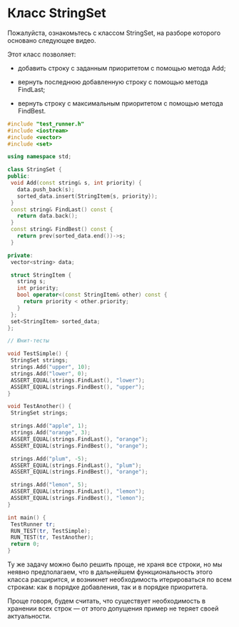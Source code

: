 # Класс StringSet
Пожалуйста, ознакомьтесь с классом StringSet, на разборе которого основано следующее видео.

Этот класс позволяет:

 - добавить строку с заданным приоритетом с помощью метода Add;

 - вернуть последнюю добавленную строку с помощью метода FindLast;

 - вернуть строку с максимальным приоритетом с помощью метода FindBest.
 ```c++
 #include "test_runner.h"
#include <iostream>
#include <vector>
#include <set>

using namespace std;

class StringSet {
public:
  void Add(const string& s, int priority) {
    data.push_back(s);
    sorted_data.insert(StringItem{s, priority});
  }
  const string& FindLast() const {
    return data.back();
  }
  const string& FindBest() const {
    return prev(sorted_data.end())->s;
  }

private:
  vector<string> data;

  struct StringItem {
    string s;
    int priority;
    bool operator<(const StringItem& other) const {
      return priority < other.priority;
    }
  };
  set<StringItem> sorted_data;
};

// Юнит-тесты

void TestSimple() {
  StringSet strings;
  strings.Add("upper", 10);
  strings.Add("lower", 0);
  ASSERT_EQUAL(strings.FindLast(), "lower");
  ASSERT_EQUAL(strings.FindBest(), "upper");
}

void TestAnother() {
  StringSet strings;

  strings.Add("apple", 1);
  strings.Add("orange", 3);
  ASSERT_EQUAL(strings.FindLast(), "orange");
  ASSERT_EQUAL(strings.FindBest(), "orange");

  strings.Add("plum", -5);
  ASSERT_EQUAL(strings.FindLast(), "plum");
  ASSERT_EQUAL(strings.FindBest(), "orange");

  strings.Add("lemon", 5);
  ASSERT_EQUAL(strings.FindLast(), "lemon");
  ASSERT_EQUAL(strings.FindBest(), "lemon");
}

int main() {
  TestRunner tr;
  RUN_TEST(tr, TestSimple);
  RUN_TEST(tr, TestAnother);
  return 0;
}
 ```
 Ту же задачу можно было решить проще, не храня все строки, но мы неявно предполагаем, что в дальнейшем функциональность этого класса расширится, и возникнет необходимость итерироваться по всем строкам: как в порядке добавления, так и в порядке приоритета.

Проще говоря, будем считать, что существует необходимость в хранении всех строк — от этого допущения пример не теряет своей актуальности.

